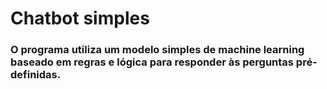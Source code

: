 


# Chatbot simples

### O programa utiliza um modelo simples de machine learning baseado em regras e lógica para responder às perguntas pré-definidas.
